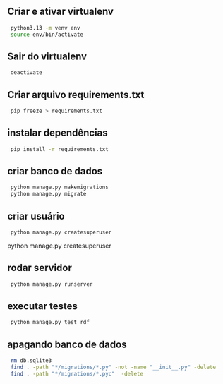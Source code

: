 ## Criar e ativar virtualenv

```bash
 python3.13 -m venv env
 source env/bin/activate
```

## Sair do virtualenv

```bash
 deactivate
```

## Criar arquivo requirements.txt

```bash
 pip freeze > requirements.txt
```

## instalar dependências

```bash
 pip install -r requirements.txt
```

## criar banco de dados

```bash
 python manage.py makemigrations
 python manage.py migrate
```

## criar usuário

```bash
 python manage.py createsuperuser
```

python manage.py createsuperuser

## rodar servidor

```bash
 python manage.py runserver
```

## executar testes

```bash
 python manage.py test rdf
```

## apagando banco de dados

```bash
 rm db.sqlite3
 find . -path "*/migrations/*.py" -not -name "__init__.py" -delete
 find . -path "*/migrations/*.pyc"  -delete
```
